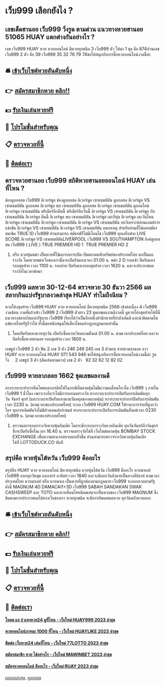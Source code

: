 # เว็บ999 เลือกยังไง ?
## เลขเด็ดฮานอย เว็บ999 วิ่งรูด ตามด่วน แนวทางหวยฮานอย 51065 HUAY แตกต่างกันอย่างไร ?
เลข เว็บ999 HUAY หวย หวยออนไลน์ มีหวยทุกชนิด 3 เว็บ999 ตัว ให้มา 1 ชุด คือ 874ส่วนเลข เว็บ999 2 ตัว คือ 39 เว็บ999 35 32 76 79 74ขอให้สนุกกับการซื้อหวยออนไลน์งวดนี้ค่ะ

## 🛎 [เข้าเว็บไซต์หวยอันดับหนึ่ง](https://bit.ly/3BG5bNw)
## 👉 [สมัครสมาชิกหวย คลิก!!](https://bit.ly/3BG5bNw)
## 💵 [รับเงินเล่นหวยฟรี](https://bit.ly/3C3mvgS)
## 👑 [โปรโมชั่นสำหรับตุณ](https://bit.ly/3C3mvgS)
## 📋 [ตรวจหวยที่นี้](https://bit.ly/3C3mvgS)
## 📱 [ติดต่อเรา](https://bit.ly/3C3mvgS)

## ตรวจหวยฮานอย เว็บ999 สถิติหวยฮานอยออนไลน์ HUAY เล่นที่ไหน ?
ช่องดูบอลสด เว็บ999 ลิเวอร์พูล ช่องดูบอลสด ลิเวอร์พูล เซาแธมป์ตัน ดูบอลสด ลิเวอร์พูล VS เซาแธมป์ตัน ดูบอลสด ลิเวอร์พูล พบ เซาแธมป์ตัน ดูบอลสด ลิเวอร์พูล เซาแธมป์ตัน ดูออนไลน์ ลิเวอร์พูล เซาแธมป์ตัน พรีเมียร์ลีกคืนนี้ พรีเมียร์ลีกวันนี้ ลิเวอร์พูล VS เซาแธมป์ตัน ลิเวอร์พูล กับ เซาแธมป์ตัน ลิเวอร์พูล คืนนี้ ลิเวอร์พูล พบ เซาแธมป์ตัน ลิเวอร์พูล เตะกี่ทุ่ม ลิเวอร์พูล เตะวันไหน ลิเวอร์พูล เซาแธมป์ตัน ลิเวอร์พูล-เซาแธมป์ตัน
ลิเวอร์พูล VS เซาแธมป์ตัน
บทวิเคราะห์ก่อนเกมส์การแข่งขัน ลิเวอร์พูล VS เซาแธมป์ตัน
ลิเวอร์พูล VS เซาแธมป์ตัน
หมายเหตุ สำหรับท่านที่ไม่เคยสมัครสมาชิค TRUE ID เว็บ999 ท่านสามารถ สมัครฟรีไม่มีเงื่อนไข เว็บ999 ทุกเครือข่าย
LIVE SCORE ลิเวอร์พูล VS เซาแธมป์ตันLIVERPOOL เว็บ999 VS SOUTHAMPTON
ลิงค์ดูบอลสด เว็บ999 ( LIVE )
TRUE PREMIER HD 1
 TRUE PREMIER HD 2 
1. หรือ หวยหุ้นพม่า เป็นหวยที่ใช้ผลจากการเปิด-ปิดตลาดหลักทรัพย์ของประเทศไทย มาเป็นผลรางวัล โดยหวยพม่าเว็บของเรานั้นจะเปิดรับแทงเวลา 01.00 น. พม่า 2 D รอบเช้า ปิดรับแทงรอบสุดท้าย เวลา 1100 น. รอบบ่าย ปิดรับแทงรอบสุดท้าย เวลา 1620 น. และจะประกาศผลรางวัลในเวลาต่อมา

## เว็บ999 ผลหวย 30-12-64 ตรวจหวย 30 ธันวา 2566 ผลสลากกินแบ่งรัฐบาลงวดล่าสุด HUAY ทำไมถึงนิยม ?
หวยโค้งสุดท้าย เว็บ999 HUAY หวย หวยออนไลน์ มีหวยทุกชนิด 2566 เข้าต่อเนื่อง 4 เว็บ999 งวดซ้อน งวดที่แล้วเข้า เว็บ999 2 เว็บ999 ตัวตรง 23 ชุดเลขผลงานดีงวดนี้ ดูหวยโค้งสุดท้ายได้ที่นี่ แนวทางสลากกินแบ่งรัฐบาล เว็บ999 เรียกได้ว่าเป็นอีกหนึ่งสำนักหวยที่กำลังเดินดี และน่าติดตามไม่แพ้หวยไทยรัฐก็ว่าได้ ทั้งนี้ขอสนับสนุนให้เสี่ยงโชคอย่างถูกกฎหมายเท่านั้น
1. โดยเปิดรับแทงหวยทุกวัน เปิดรับซื้อหวยเวียดนามตั่งแต่ 01.00 น. ตามเวลาประเทศไทย และจะปิดรับซื้อหวยฮานอย รอบสุดท้าย เวลา 1800 น.

เลขธูป เว็บ999 2 ตัว
ฟัน 2
เลข 3 ตัว 246 249 245
เลข 3 ตัวชอย สายด่วนฮานอย ลาว HUAY หวย หวยออนไลน์ HUAY 071 543 946
ขอให้สนุกกับการซื้อหวยออนไลน์งวดนี้ค่ะ
รูด วิ่ง     2
เลขธูป 3 ตัว (ตัดเล่นตามดวง)
เลข 2 ตัว   92 32 62 12 82 02

## เว็บ999 หวยลาภลอย 1662 ชุดเลขผลงานดี
ทางระบบจะทำการคืนโพยและเครดิตให้ในกรณีที่ตลาดหุ้นไม่มีความเคลื่อนไหวใด เว็บ999 ๆ ภายใน เว็บ999 1 ชั่วโมง เพราะจะถือว่าไม่มีการออกผลรางวัล
ทางระบบจะทำการเปิดรับการเดิมพันทุกวัน จันทร์ ศุกร์ (และระบบจะปิดรับแทงตามวันหยุดของตลาดหุ้น)
ทางระบบจะทำการปิดรับการเดิมพันเวลา 2230 น. (ตามเวลาของประเทศไทย)
ระบบ เว็บ999 HUAY.COM ให้ราคาการจ่ายที่สูงกว่าใคร ทุกการเดิมพันจึงไม่มีส่วนลดเปอร์เซนต์
ทางระบบจะทำการเปิดรับการเดิมพันตั้งแต่เวลา 0230 เว็บ999 น. (ตามเวลาของประเทศไทย)
1. ตรวจผลการออกรางวัลหวยหุ้นอินเดีย โดยจะมีการออกรางวัลหวยอินเดีย ทุกวันจันทร์ถึงวันศุกร์ ซึ่งจะปิดรับซื้อในเวลา 16.40 น. ตรวจผลรางวัลได้ที่ เว็บไซต์ตลาดหุ้น BOMBAY STOCK EXCHANGE เพื่อความสะดวกสบายมากยิ่งขึ้น ท่านสามารถตรวจรางวัลหวยหุ้นอินเดีย ได้ที่ LOTTODUCK.CO ทันที

## สรุปคือ หวยหุ้นไต้หวัน เว็บ999 คืออะไร
สรุปคือ HUAY หวย หวยออนไลน์ มีหวยทุกชนิด หวยหุ้นไต้หวัน เว็บ999 คืออะไร หวยมาเลย์ เว็บ999 ออกทุกวันพุธ และเสาร์ อาทิตย์ เวลา 1840 และจะมีออกวันอังคารเป็นบางสัปดาห์ ตามเวลาประเทศไทย หวยมาเลย์ หรือ หวยมาเล เป็นหวยที่ถูกต้องตามกฏหมาย เว็บ999 จะออกหวยตามรัฐดังนี้ MAGNUM 4D DAMACAI1+3D เว็บ999 SABAH SANDAKAN SWAK CASHSWEEP และ TOTO และหวยที่คนไทยนิยมเล่นจะเป็นหวยของ เว็บ999 MAGNUM ซึ่งติดตามการประกาศผลได้ทางเว็บของเรา หวยทุกชนิด จะมีการอัพเดทผลหวย ทุกวันหลังหวยออก

## 🛎 [เข้าเว็บไซต์หวยอันดับหนึ่ง](https://bit.ly/3BG5bNw)
## 👉 [สมัครสมาชิกหวย คลิก!!](https://bit.ly/3BG5bNw)
## 💵 [รับเงินเล่นหวยฟรี](https://bit.ly/3C3mvgS)
## 👑 [โปรโมชั่นสำหรับตุณ](https://bit.ly/3C3mvgS)
## 📋 [ตรวจหวยที่นี้](https://bit.ly/3C3mvgS)
## 📱 [ติดต่อเรา](https://bit.ly/3C3mvgS)

#### [โหลด แอ ป แทงหวย24 ดูที่ไหน - เว็บใหม่ HUAY999 2023 ล่าสุด](https://atom.io/themes/โหลด%20แอ%20ป%20แทงหวย24%20ดูที่ไหน%20-%20เว็บใหม่%20huay999%202023%20ล่าสุด)
#### [หวยออนไลน์บาทละ 1000 ที่ไหน - เว็บใหม่ HUAYLIKE 2023 ล่าสุด](https://atom.io/themes/หวยออนไลน์บาทละ%201000%20ที่ไหน%20-%20เว็บใหม่%20huaylike%202023%20ล่าสุด)
#### [ติดต่อ เว็บหวย24 เล่นที่ไหน - เว็บใหม่ 77LOTTO 2023 ล่าสุด](https://atom.io/themes/ติดต่อ%20เว็บหวย24%20เล่นที่ไหน%20-%20เว็บใหม่%2077lotto%202023%20ล่าสุด)
#### [สมัครสมาชิก หวย ได้อย่างไร - เว็บใหม่ MAWINBET 2023 ล่าสุด](https://atom.io/themes/สมัครสมาชิก%20หวย%20ได้อย่างไร%20-%20เว็บใหม่%20mawinbet%202023%20ล่าสุด)
#### [สมัครหวยออนไลน์ คืออะไร - เว็บใหม่ RUAY 2023 ล่าสุด](https://atom.io/themes/สมัครหวยออนไลน์%20คืออะไร%20-%20เว็บใหม่%20ruay%202023%20ล่าสุด)

[ผลบอลล่าสุด](https://siamsport.tv "ผลบอลล่าสุด"), [ดูบอลสด](https://siamsport.tv/ดูบอลสด "ดูบอลสด")
